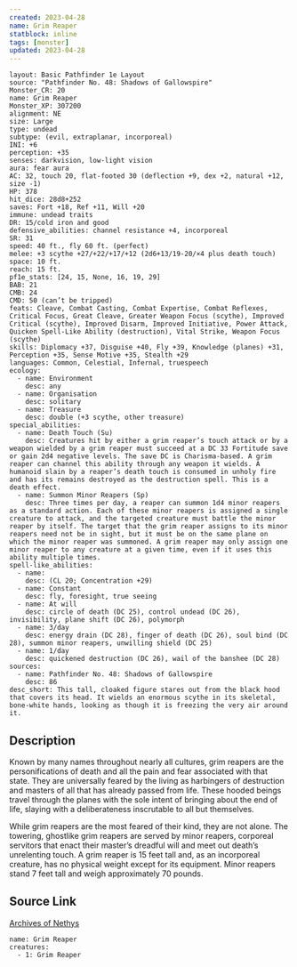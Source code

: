 ```yaml
---
created: 2023-04-28
name: Grim Reaper
statblock: inline
tags: [monster]
updated: 2023-04-28
---
```

```statblock
layout: Basic Pathfinder 1e Layout
source: "Pathfinder No. 48: Shadows of Gallowspire"
Monster_CR: 20
name: Grim Reaper
Monster_XP: 307200
alignment: NE
size: Large
type: undead
subtype: (evil, extraplanar, incorporeal)
INI: +6
perception: +35
senses: darkvision, low-light vision
aura: fear aura
AC: 32, touch 20, flat-footed 30 (deflection +9, dex +2, natural +12, size -1)
HP: 378
hit_dice: 28d8+252
saves: Fort +18, Ref +11, Will +20
immune: undead traits
DR: 15/cold iron and good
defensive_abilities: channel resistance +4, incorporeal
SR: 31
speed: 40 ft., fly 60 ft. (perfect)
melee: +3 scythe +27/+22/+17/+12 (2d6+13/19-20/×4 plus death touch)
space: 10 ft.
reach: 15 ft.
pf1e_stats: [24, 15, None, 16, 19, 29]
BAB: 21
CMB: 24
CMD: 50 (can’t be tripped)
feats: Cleave, Combat Casting, Combat Expertise, Combat Reflexes, Critical Focus, Great Cleave, Greater Weapon Focus (scythe), Improved Critical (scythe), Improved Disarm, Improved Initiative, Power Attack, Quicken Spell-Like Ability (destruction), Vital Strike, Weapon Focus (scythe)
skills: Diplomacy +37, Disguise +40, Fly +39, Knowledge (planes) +31, Perception +35, Sense Motive +35, Stealth +29
languages: Common, Celestial, Infernal, truespeech
ecology:
  - name: Environment
    desc: any
  - name: Organisation
    desc: solitary
  - name: Treasure
    desc: double (+3 scythe, other treasure)
special_abilities:
  - name: Death Touch (Su)
    desc: Creatures hit by either a grim reaper’s touch attack or by a weapon wielded by a grim reaper must succeed at a DC 33 Fortitude save or gain 2d4 negative levels. The save DC is Charisma-based. A grim reaper can channel this ability through any weapon it wields. A humanoid slain by a reaper’s death touch is consumed in unholy fire and has its remains destroyed as the destruction spell. This is a death effect.
  - name: Summon Minor Reapers (Sp)
    desc: Three times per day, a reaper can summon 1d4 minor reapers as a standard action. Each of these minor reapers is assigned a single creature to attack, and the targeted creature must battle the minor reaper by itself. The target that the grim reaper assigns to its minor reapers need not be in sight, but it must be on the same plane on which the minor reaper was summoned. A grim reaper may only assign one minor reaper to any creature at a given time, even if it uses this ability multiple times.
spell-like_abilities:
  - name:
    desc: (CL 20; Concentration +29)
  - name: Constant
    desc: fly, foresight, true seeing
  - name: At will
    desc: circle of death (DC 25), control undead (DC 26), invisibility, plane shift (DC 26), polymorph
  - name: 3/day
    desc: energy drain (DC 28), finger of death (DC 26), soul bind (DC 28), summon minor reapers, unwilling shield (DC 25)
  - name: 1/day
    desc: quickened destruction (DC 26), wail of the banshee (DC 28)
sources:
  - name: Pathfinder No. 48: Shadows of Gallowspire
    desc: 86
desc_short: This tall, cloaked figure stares out from the black hood that covers its head. It wields an enormous scythe in its skeletal, bone-white hands, looking as though it is freezing the very air around it.
```
## Description
Known by many names throughout nearly all cultures, grim reapers are the personifications of death and all the pain and fear associated with that state. They are universally feared by the living as harbingers of destruction and masters of all that has already passed from life. These hooded beings travel through the planes with the sole intent of bringing about the end of life, slaying with a deliberateness inscrutable to all but themselves.

While grim reapers are the most feared of their kind, they are not alone. The towering, ghostlike grim reapers are served by minor reapers, corporeal servitors that enact their master’s dreadful will and meet out death’s unrelenting touch. A grim reaper is 15 feet tall and, as an incorporeal creature, has no physical weight except for its equipment. Minor reapers stand 7 feet tall and weigh approximately 70 pounds.
## Source Link
[Archives of Nethys](https://aonprd.com/MonsterDisplay.aspx?ItemName=Grim%20Reaper)
```encounter-table
name: Grim Reaper
creatures:
  - 1: Grim Reaper
```

